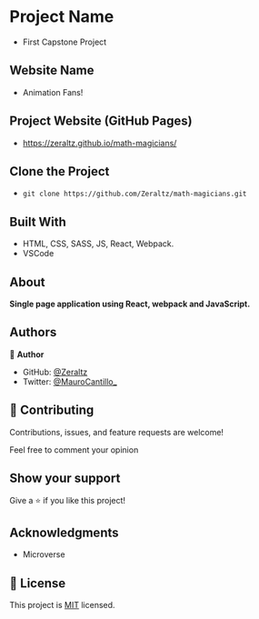 # Project Name

- First Capstone Project

## Website Name

- Animation Fans!

## Project Website (GitHub Pages)

- https://zeraltz.github.io/math-magicians/

## Clone the Project

- `git clone https://github.com/Zeraltz/math-magicians.git`

## Built With

- HTML, CSS, SASS, JS, React, Webpack.
- VSCode

## About

**Single page application using React, webpack and JavaScript.**

## Authors

👤 **Author**

- GitHub: [@Zeraltz](https://github.com/Zeraltz)
- Twitter: [@MauroCantillo\_](https://twitter.com/MauroCantillo_)

## 🤝 Contributing

Contributions, issues, and feature requests are welcome!

Feel free to comment your opinion

## Show your support

Give a ⭐️ if you like this project!

## Acknowledgments

- Microverse

## 📝 License

This project is [MIT](/LICENSE) licensed.
